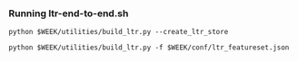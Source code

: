 
### Running ltr-end-to-end.sh

`python $WEEK/utilities/build_ltr.py --create_ltr_store`

`python $WEEK/utilities/build_ltr.py -f $WEEK/conf/ltr_featureset.json`




